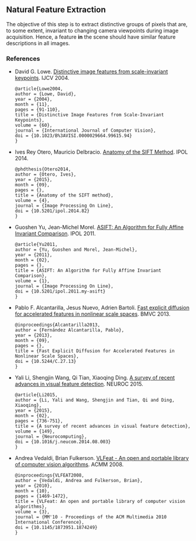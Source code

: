 ## Natural Feature Extraction
The objective of this step is to extract distinctive groups of pixels that are, to some extent, invariant to changing camera viewpoints during image acquisition. Hence, a feature **in** the scene should have similar feature descriptions in all images.
### References

- David G. Lowe. [Distinctive image features from scale-invariant keypoints](https://people.eecs.berkeley.edu/~malik/cs294/lowe-ijcv04.pdf). IJCV 2004.
  ```
  @article{Lowe2004,
  author = {Lowe, David},
  year = {2004},
  month = {11},
  pages = {91-110},
  title = {Distinctive Image Features from Scale-Invariant Keypoints},
  volume = {60},
  journal = {International Journal of Computer Vision},
  doi = {10.1023/B%3AVISI.0000029664.99615.94}
  }
  ```
- Ives Rey Otero, Mauricio Delbracio. [Anatomy of the SIFT Method](https://www.ipol.im/pub/art/2014/82/article.pdf). IPOL 2014.
  ```
  @phdthesis{Otero2014,
  author = {Otero, Ives},
  year = {2015},
  month = {09},
  pages = {},
  title = {Anatomy of the SIFT method},
  volume = {4},
  journal = {Image Processing On Line},
  doi = {10.5201/ipol.2014.82}
  }
  ```
- Guoshen Yu, Jean-Michel Morel. [ASIFT: An Algorithm for Fully Affine Invariant Comparison](https://www.ipol.im/pub/art/2011/my-asift/article_lr.pdf). IPOL 2011.
  ```
  @article{Yu2011,
  author = {Yu, Guoshen and Morel, Jean-Michel},
  year = {2011},
  month = {02},
  pages = {},
  title = {ASIFT: An Algorithm for Fully Affine Invariant Comparison},
  volume = {1},
  journal = {Image Processing On Line},
  doi = {10.5201/ipol.2011.my-asift}
  }
  ```
- Pablo F. Alcantarilla, Jesus Nuevo, Adrien Bartoli. [Fast explicit diffusion for accelerated features in nonlinear scale spaces](http://www.bmva.org/bmvc/2013/Papers/paper0013/paper0013.pdf). BMVC 2013.
  ```
  @inproceedings{Alcantarilla2013,
  author = {Fernández Alcantarilla, Pablo},
  year = {2013},
  month = {09},
  pages = {},
  title = {Fast Explicit Diffusion for Accelerated Features in Nonlinear Scale Spaces},
  doi = {10.5244/C.27.13}
  }
- Yali Li, Shengjin Wang, Qi Tian, Xiaoqing Ding. [A survey of recent advances in visual feature detection](https://dl.acm.org/doi/10.1016/j.neucom.2014.08.003). NEUROC 2015.
  ```
  @article{Li2015,
  author = {Li, Yali and Wang, Shengjin and Tian, Qi and Ding, Xiaoqing},
  year = {2015},
  month = {02},
  pages = {736-751},
  title = {A survey of recent advances in visual feature detection},
  volume = {149},
  journal = {Neurocomputing},
  doi = {10.1016/j.neucom.2014.08.003}
  }
- Andrea Vedaldi, Brian Fulkerson. [VLFeat - An open and portable library of computer vision algorithms](https://www.robots.ox.ac.uk/~vedaldi/assets/pubs/vedaldi10vlfeat.pdf). ACMM 2008.
  ```
  @inproceedings{VLFEAT2008,
  author = {Vedaldi, Andrea and Fulkerson, Brian},
  year = {2010},
  month = {10},
  pages = {1469-1472},
  title = {VLFeat: An open and portable library of computer vision algorithms},
  volume = {3},
  journal = {MM'10 - Proceedings of the ACM Multimedia 2010 International Conference},
  doi = {10.1145/1873951.1874249}
  }
